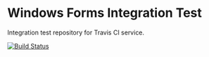 # Windows Forms Integration Test
Integration test repository for Travis CI service.


[![Build Status](https://travis-ci.org/mvandrew/WindowsFormsTest.svg?branch=master)](https://travis-ci.org/mvandrew/WindowsFormsTest)